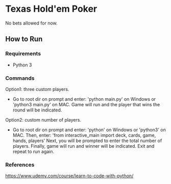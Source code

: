 # Texas Hold'em Poker
No bets allowed for now.

## How to Run
### Requirements
- Python 3

### Commands
Option1: three custom players.
- Go to root dir on prompt and enter: 
'python main.py' on Windows or 
'python3 main.py' on MAC. 
Game will run and the player that wins the round will be indicated.

Option2: custom number of players.
- Go to root dir on prompt and enter: 
'python' on Windows or 
'python3' on MAC. 
Then, enter: 
'from interactive_main import deck, cards, game, hands, players' 
Next, you will be prompted to enter the total number of players. Finally, game will run and winner will be indicated. Exit and repeat to run again.

### References
https://www.udemy.com/course/learn-to-code-with-python/